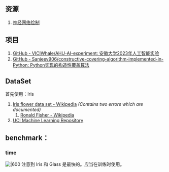 ## 资源

1. [神经网络绘制](https://tikz.net/neural_networks/)


## 项目
1. [GitHub - VICIWhale/AHU-AI-experiment: 安徽大学2023年人工智能实验](https://github.com/VICIWhale/AHU-AI-experiment)
2. [GitHub - Sanjeev906/constructive-covering-algorithm-implemented-in-Python: Python实现的构造性覆盖算法](https://github.com/Sanjeev906/constructive-covering-algorithm-implemented-in-Python)


## DataSet
首先使用：Iris
1. [Iris flower data set - Wikipedia](https://en.wikipedia.org/wiki/Iris_flower_data_set) _(Contains two errors which are documented)_
	1. [Ronald Fisher - Wikipedia](https://en.wikipedia.org/wiki/Ronald_Fisher)
2. [UCI Machine Learning Repository](https://archive.ics.uci.edu/dataset/53/iris)

## benchmark：
### time
![|600](-attachments/Pasted%20image%2020241019104557.png)
注意到 Iris 和 Glass 是最快的。应当在训练时使用。




